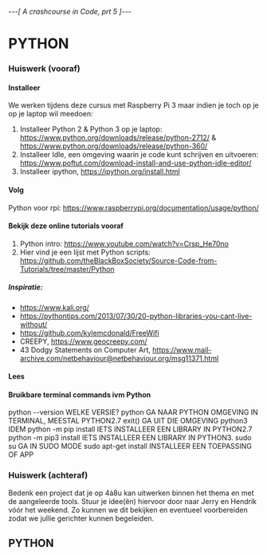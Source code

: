 *---[ A crashcourse in Code, prt 5 ]---*
# PYTHON
### Huiswerk (vooraf)
#### Installeer
We werken tijdens deze cursus met Raspberry Pi 3 maar indien je toch op je op je laptop wil meedoen:
  1. Installeer Python 2 & Python 3 op je laptop: https://www.python.org/downloads/release/python-2712/ &     https://www.python.org/downloads/release/python-360/
  2. Installeer Idle, een omgeving waarin je code kunt schrijven en uitvoeren: https://www.poftut.com/download-install-and-use-python-idle-editor/
  3. Installeer ipython, https://ipython.org/install.html

#### Volg
Python voor rpi: https://www.raspberrypi.org/documentation/usage/python/

#### Bekijk deze online tutorials vooraf
1. Python intro: https://www.youtube.com/watch?v=Crsp_He70no
2. Hier vind je een lijst met Python scripts: https://github.com/theBlackBoxSociety/Source-Code-from-Tutorials/tree/master/Python
##### Inspiratie: 
- https://www.kali.org/ 
- https://pythontips.com/2013/07/30/20-python-libraries-you-cant-live-without/ 
- https://github.com/kylemcdonald/FreeWifi
- CREEPY, https://www.geocreepy.com/
- 43 Dodgy Statements on Computer Art, https://www.mail-archive.com/netbehaviour@netbehaviour.org/msg11371.html
#### Lees
#### Bruikbare terminal commands ivm Python
python --version WELKE VERSIE?
python GA NAAR PYTHON OMGEVING IN TERMINAL, MEESTAL PYTHON2.7
exit() GA UIT DIE OMGEVING
python3 IDEM
python -m pip install IETS INSTALLEER EEN LIBRARY IN PYTHON2.7
python -m pip3 install IETS INSTALLEER EEN LIBRARY IN PYTHON3.
sudo su GA IN SUDO MODE
sudo apt-get install INSTALLEER EEN TOEPASSING OF APP

### Huiswerk (achteraf)
Bedenk een project dat je op 4à8u kan uitwerken binnen het thema en met de aangeleerde tools. Stuur je idee(ën) hiervoor door naar Jerry en Hendrik vóór het weekend. Zo kunnen we dit bekijken en eventueel voorbereiden zodat we jullie gerichter kunnen begeleiden.

## PYTHON
